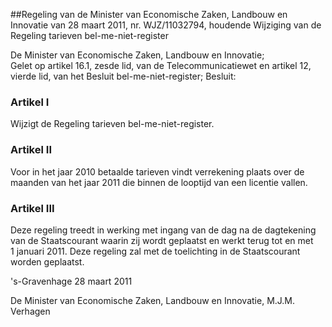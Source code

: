 <meta http-equiv='Content-Type' content='text/html; charset=utf-8' />

##Regeling van de Minister van Economische Zaken, Landbouw en Innovatie van 28 maart 2011, nr. WJZ/11032794, houdende Wijziging van de Regeling tarieven bel-me-niet-register

De Minister van Economische Zaken, Landbouw en Innovatie;  
Gelet op artikel 16.1, zesde lid, van de Telecommunicatiewet en artikel 12, vierde lid, van het Besluit bel-me-niet-register;
Besluit:    

### Artikel  I  

Wijzigt de Regeling tarieven bel-me-niet-register. 

### Artikel  II  

Voor in het jaar 2010 betaalde tarieven vindt verrekening plaats over de maanden van het jaar 2011 die binnen de looptijd van een licentie vallen. 

### Artikel  III  

Deze regeling treedt in werking met ingang van de dag na de dagtekening van de Staatscourant waarin zij wordt geplaatst en werkt terug tot en met 1 januari 2011. 
Deze regeling zal met de toelichting in de Staatscourant worden geplaatst.   

's-Gravenhage 
28 maart 2011   

De 
Minister van Economische Zaken, Landbouw en Innovatie, 
M.J.M. Verhagen     
